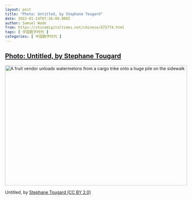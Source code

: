 ```yaml
---
layout: post
title: "Photo: Untitled, by Stephane Tougard"
date: 2022-01-14T07:26:09.000Z
author: Samuel Wade
from: https://chinadigitaltimes.net/chinese/675774.html
tags: [ 中国数字时代 ]
categories: [ 中国数字时代 ]
---
```

<!--1642145169000-->
[Photo: Untitled, by Stephane Tougard](https://chinadigitaltimes.net/chinese/675774.html)
------

<div>
<div id="attachment_675775" style="width: 610px" class="wp-caption alignnone"><img aria-describedby="caption-attachment-675775" src="http://chinadigitaltimes.net/wp-content/uploads/2022/01/51800684906_f3b410d1de_c-e1642145097993.jpg" alt="A fruit vendor unloads watermelons from a cargo trike onto a huge pile on the sidewalk" width="600" height="397" class="size-full wp-image-675775" srcset="https://chinadigitaltimes.net/chinese/files/2022/01/51800684906_f3b410d1de_c-e1642145097993.jpg 600w, https://chinadigitaltimes.net/chinese/files/2022/01/51800684906_f3b410d1de_c-e1642145097993-300x199.jpg 300w" sizes="(max-width: 600px) 100vw, 600px" /><p id="caption-attachment-675775" class="wp-caption-text">Untitled, by <a href="https://www.flickr.com/photos/194726290@N02/51800684906">Stephane Tougard (CC BY 2.0)</a></p></div>
</div>
